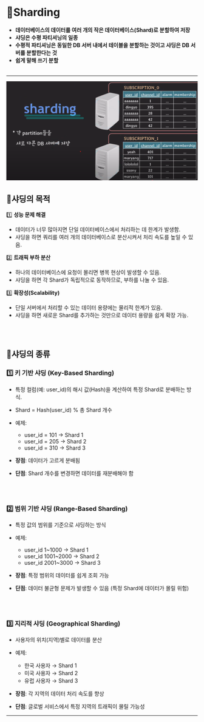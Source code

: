 # 📌Sharding
- **데이터베이스의 데이터를 여러 개의 작은 데이터베이스(Shard)로 분할하여 저장**
- **샤딩은 수평 파티셔닝의 일종**
- **수평적 파티셔닝은 동일한 DB 서버 내에서 테이블을 분할하는 것이고
  샤딩은 DB 서버를 분할한다는 것**
- **쉽게 말해 쓰기 분할** 
  <br><br>
---

![img.png](image/sharding.png)

## 📌샤딩의 목적 
1️⃣ **성능 문제 해결** 

- 데이터가 너무 많아지면 단일 데이터베이스에서 처리하는 데 한계가 발생함.
- 샤딩을 하면 쿼리를 여러 개의 데이터베이스로 분산시켜서 처리 속도를 높일 수 있음.

2️⃣ **트래픽 부하 분산** 

- 하나의 데이터베이스에 요청이 몰리면 병목 현상이 발생할 수 있음.
- 샤딩을 하면 각 Shard가 독립적으로 동작하므로, 부하를 나눌 수 있음.

3️⃣ **확장성(Scalability)** 

- 단일 서버에서 처리할 수 있는 데이터 용량에는 물리적 한계가 있음.
- 샤딩을 하면 새로운 Shard를 추가하는 것만으로 데이터 용량을 쉽게 확장 가능.

<br><br>



## 📌샤딩의 종류

### 1️⃣ 키 기반 샤딩 (Key-Based Sharding)
- 특정 컬럼(예: user_id)의 해시 값(Hash)을 계산하여 특정 Shard로 분배하는 방식.
- Shard = Hash(user_id) % 총 Shard 개수
- 예제:
  - user_id = 101 → Shard 1
  - user_id = 205 → Shard 2
  - user_id = 310 → Shard 3


- **장점**: 데이터가 고르게 분배됨
- **단점**: Shard 개수를 변경하면 데이터를 재분배해야 함

<br><br>

### 2️⃣ 범위 기반 샤딩 (Range-Based Sharding)
- 특정 값의 범위를 기준으로 샤딩하는 방식
- 예제:
  - user_id 1~1000 → Shard 1
  - user_id 1001~2000 → Shard 2
  - user_id 2001~3000 → Shard 3


- **장점**: 특정 범위의 데이터를 쉽게 조회 가능
- **단점**: 데이터 불균형 문제가 발생할 수 있음 (특정 Shard에 데이터가 몰릴 위험)

<br><br>


### 3️⃣ 지리적 샤딩 (Geographical Sharding)
- 사용자의 위치(지역)별로 데이터를 분산
- 예제:
  - 한국 사용자 → Shard 1
  - 미국 사용자 → Shard 2
  - 유럽 사용자 → Shard 3


- **장점**: 각 지역의 데이터 처리 속도를 향상
- **단점**: 글로벌 서비스에서 특정 지역의 트래픽이 몰릴 가능성

---

